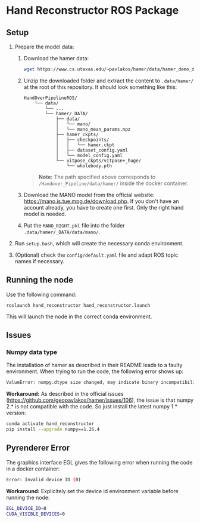 # Hand Reconstructor ROS Package

## Setup

1. Prepare the model data:

    1. Download the hamer data:

        ```bash
        wget https://www.cs.utexas.edu/~pavlakos/hamer/data/hamer_demo_data.tar.gz
        ```

    2. Unzip the downloaded folder and extract the content to `.data/hamer/` at the root of this repository. It should look something like this:
    
        ```
        HandOverPipelineROS/
            └── data/
                └── ...
                └── hamer/_DATA/
                    ├── data/
                    │   └── mano/
                    │   └── mano_mean_params.npz
                    ├── hamer_ckpts/
                    │   ├── checkpoints/
                    │   │   └── hamer.ckpt
                    │   ├── dataset_config.yaml
                    │   └── model_config.yaml
                    └── vitpose_ckpts/vitpose+_huge/
                        └── wholebody.pth
        ```
    
        > **Note:** The path specified above corresponds to `/Handover_Pipeline/data/hamer/` inside the docker container.

    3. Download the MANO model from the official website: https://mano.is.tue.mpg.de/download.php. If you don't have an account already, you have to create one first. Only the right hand model is needed.

    4. Put the `MANO_RIGHT.pkl` file into the folder `.data/hamer/_DATA/data/mano/`.

2. Run `setup.bash`, which will create the necessary conda environment.

3. (Optional) check the `config/default.yaml` file and adapt ROS topic names if necessary.

## Running the node

Use the following command:

```roslaunch hand_reconstructor hand_reconstructor.launch```

This will launch the node in the correct conda environment.


## Issues

### Numpy data type
The installation of hamer as described in their README leads to a faulty environment. When trying to run the code, the following error shows up:

```bash
ValueError: numpy.dtype size changed, may indicate binary incompatibility. Expected 96 from C header, got 88 from PyObject
```

**Workaround:** As described in the official issues (https://github.com/geopavlakos/hamer/issues/106), the issue is that numpy 2.* is not compatible with the code. So just install the latest numpy 1.* version:

```bash
conda activate hand_reconstructor
pip install --upgrade numpy==1.26.4
```

## Pyrenderer Error
The graphics interface EGL gives the following error when running the code in a docker container:

```bash
Error: Invalid device ID (0)
```

**Workaround:** Explicitely set the device id environment variable before running the node:

```bash
EGL_DEVICE_ID=0
CUDA_VISIBLE_DEVICES=0
```